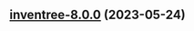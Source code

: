 

## [inventree-8.0.0](https://github.com/truecharts/charts/compare/inventree-7.0.35...inventree-8.0.0) (2023-05-24)

